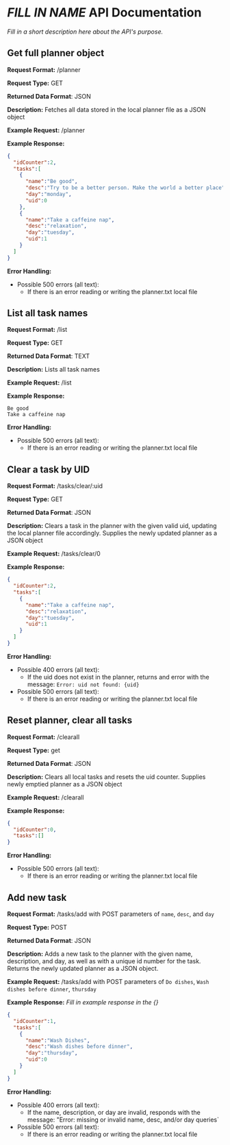 # *FILL IN NAME* API Documentation
*Fill in a short description here about the API's purpose.*

## Get full planner object
**Request Format:** /planner

**Request Type:** GET

**Returned Data Format**: JSON

**Description:** Fetches all data stored in the local planner file as a JSON object

**Example Request:** /planner

**Example Response:**
```json
{
  "idCounter":2,
  "tasks":[
    {
      "name":"Be good",
      "desc":"Try to be a better person. Make the world a better place",
      "day":"monday",
      "uid":0
    },
    {
      "name":"Take a caffeine nap",
      "desc":"relaxation",
      "day":"tuesday",
      "uid":1
    }
  ]
}
```

**Error Handling:**
- Possible 500 errors (all text):
  - If there is an error reading or writing the planner.txt local file

## List all task names
**Request Format:** /list

**Request Type:** GET

**Returned Data Format**: TEXT

**Description:** Lists all task names

**Example Request:** /list

**Example Response:**
```text
Be good
Take a caffeine nap
```

**Error Handling:**
- Possible 500 errors (all text):
  - If there is an error reading or writing the planner.txt local file

## Clear a task by UID
**Request Format:** /tasks/clear/:uid

**Request Type:** GET

**Returned Data Format**: JSON

**Description:** Clears a task in the planner with the given valid uid, updating the local planner file accordingly. Supplies the newly updated planner as a JSON object

**Example Request:** /tasks/clear/0

**Example Response:**

```json
{
  "idCounter":2,
  "tasks":[
    {
      "name":"Take a caffeine nap",
      "desc":"relaxation",
      "day":"tuesday",
      "uid":1
    }
  ]
}
```

**Error Handling:**
- Possible 400 errors (all text):
  - If the uid does not exist in the planner, returns and error with the message: `Error: uid not found: {uid}`
- Possible 500 errors (all text):
  - If there is an error reading or writing the planner.txt local file

## Reset planner, clear all tasks
**Request Format:** /clearall

**Request Type:** get

**Returned Data Format**: JSON

**Description:** Clears all local tasks and resets the uid counter. Supplies newly emptied planner as a JSON object

**Example Request:** /clearall

**Example Response:**
```json
{
  "idCounter":0,
  "tasks":[]
}
```

**Error Handling:**
- Possible 500 errors (all text):
  - If there is an error reading or writing the planner.txt local file

## Add new task
**Request Format:** /tasks/add with POST parameters of `name`, `desc`, and `day`

**Request Type:** POST

**Returned Data Format**: JSON

**Description:** Adds a new task to the planner with the given name, description, and day, as well as with a unique id number for the task. Returns the newly updated planner as a JSON object.

**Example Request:** /tasks/add with POST parameters of `Do dishes`, `Wash dishes before dinner`, `thursday`

**Example Response:**
*Fill in example response in the {}*

```json
{
  "idCounter":1,
  "tasks":[
    {
      "name":"Wash Dishes",
      "desc":"Wash dishes before dinner",
      "day":"thursday",
      "uid":0
    }
  ]
}
```

**Error Handling:**
- Possible 400 errors (all text):
  - If the name, description, or day are invalid, responds with the message: "Error: missing or invalid name, desc, and/or day queries`
- Possible 500 errors (all text):
  - If there is an error reading or writing the planner.txt local file

